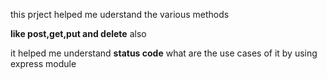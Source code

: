 this prject helped me uderstand the various methods 

**like post,get,put and delete** also 

it helped me understand **status code** what are the use cases of it by using express module 
